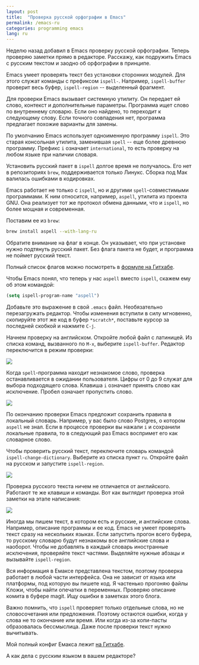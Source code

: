 ```yaml
---
layout: post
title:  "Проверка русской орфографии в Emacs"
permalink: /emacs-ru
categories: programming emacs
lang: ru
---
```


Неделю назад добавил в Emacs проверку русской орфографии. Теперь проверяю
заметки прямо в редакторе. Расскажу, как подружить Emacs с русским текстом и
заодно об орфографии в принципе.

Emacs умеет проверять текст без установки сторонних модулей. Для этого служат
команды с префиксом `ispell-`. Например, `ispell-buffer` проверит весь буфер,
`ispell-region` -- выделенный фрагмент.

Для проверки Emacs вызывает системную утилиту. Он передает ей слово, контекст и
дополнительные параметры. Программа ищет слово по внутреннему словарю. Если оно
найдено, то переходит к следующему слову. Если точного совпадения нет, программа
предлагает похожие варианты для замены.

По умолчанию Emacs использует одноименную программу `ispell`. Это старая
консольная утилита, заменившая `spell` -- еще более древнюю программу. Префикс
`i` означает `international`, то есть проверку на любом языке при наличии
словаря.

Установить русский пакет в `ispell` долгое время не получалось. Его нет в
репозиториях `brew`, поддерживается только Линукс. Сборка под Мак валилась
ошибками в кодировках.

Emacs работает не только с `ispell`, но и другими `spell`-совместимыми
программами. К ним относится, например, `aspell`, утилита из проекта GNU. Она
реализует тот же протокол обмена данными, что и `ispell`, но более мощная и
современная.

Поставим ее из `brew`:

~~~bash
brew install aspell --with-lang-ru
~~~

Обратите внимание на флаг в конце. Он указывает, что при установке нужно
подтянуть русский пакет. Без флага пакета не будет, и программа не поймет
русский текст.

[formula]: https://github.com/Linuxbrew/homebrew-core/blob/master/Formula/aspell.rb

Полный список флагов можно посмотреть в [формуле на Гитхабе][formula].

Чтобы Emacs понял, что теперь у нас `aspell` вместо `ispell`, скажем ему об этом
командой:

~~~lisp
(setq ispell-program-name "aspell")
~~~

Добавьте это выражение в свой `.emacs` файл. Необязательно перезагружать
редактор. Чтобы изменения вступили в силу мгновенно, скопируйте этот же код в
буфер `*scratch*`, поставьте курсор за последней скобкой и нажмите `C-j`.

Начнем проверку на английском. Откройте любой файл с латиницей. Из списка
команд, вызванного по `M-x`, выберите `ispell-buffer`. Редактор переключится в
режим проверки:

![](https://user-images.githubusercontent.com/1059232/43738826-a1de45ce-99ce-11e8-8278-160e71149591.png)

Когда `spell`-программа находит незнакомое слово, проверка останавливается в
ожидании пользователя. Цифры от 0 до 9 служат для выбора подходящего
слова. Клавиша `i` означает принять слово как исключение. Пробел означает
пропустить слово.

![](https://user-images.githubusercontent.com/1059232/43738827-a1fa4792-99ce-11e8-814d-cbcb4e044614.png)

По окончанию проверки Emacs предложит сохранить правила в локальный
словарь. Например, у вас было слово Postgres, о котором `aspell` не знал. Если в
процессе проверки вы нажали `i` и сохранили локальные правила, то в следующий
раз Emacs воспримет его как словарное слово.

Чтобы проверить русский текст, переключите словарь командой
`ispell-change-dictionary`. Выберите из списка пункт `ru`. Откройте файл на
русском и запустите `ispell-region`.

![](https://user-images.githubusercontent.com/1059232/43738829-a231ebc0-99ce-11e8-9595-8197d7a3dd9a.png)

Проверка русского текста ничем не отличается от английского. Работают те же
клавиши и команды. Вот как выглядит проверка этой заметки на этапе написания:

![](https://user-images.githubusercontent.com/1059232/43738828-a2159286-99ce-11e8-8b24-422e9fcc23cd.png)

Иногда мы пишем текст, в котором есть и русские, и английские слова. Например,
описание программы и ее код. Emacs не умеет проверять текст сразу на нескольких
языках. Если запустить прогон всего буфера, то русскому словарю будут незнакомы
все английские слова и наоборот. Чтобы не добавлять в каждый словарь иностранные
исключения, проверяйте текст частями. Выделяйте нужные абзацы и вызывайте
`ispell-region`.

Вся информация в Емаксе представлена текстом, поэтому проверка работает в любой
части интерфейса. Она не зависит от языка или платформы, под которую вы пишете
код. Я частенько прогоняю файлы Кложи, чтобы найти опечатки в переменных.
Проверяю описание комита в буфере magit. Ищу ошибки в заметках этого блога.

Важно помнить, что `ispell` проверяет только отдельные слова, но не
словосочетания или предложения. Поэтому остаются ошибки, когда у слова не то
окончание или время. Или когда из-за копи-пасты образовалась бессмыслица. Даже
после проверки текст нужно вычитывать.

[config]: https://github.com/igrishaev/dotfiles/blob/master/.emacs

Мой полный конфиг Емакса лежит [на Гитхабе][config].

А как дела с русским языком в вашем редакторе?
